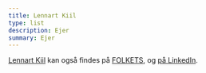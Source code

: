 ```yaml
---
title: Lennart Kiil
type: list
description: Ejer
summary: Ejer
---
```

[Lennart Kiil](https://www.folkets.dk/brugere/lennart-kiil) kan også findes på [FOLKETS](https://www.folkets.dk/), og [på LinkedIn](https://dk.linkedin.com/in/lennartkiil).
